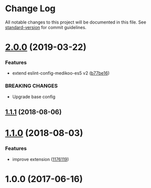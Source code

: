 # Change Log

All notable changes to this project will be documented in this file. See [standard-version](https://github.com/conventional-changelog/standard-version) for commit guidelines.

# [2.0.0](https://github.com/medikoo/eslint-config-medikoo-es3/compare/v1.1.1...v2.0.0) (2019-03-22)

### Features

-   extend eslint-config-medikoo-es5 v2 ([b77be16](https://github.com/medikoo/eslint-config-medikoo-es3/commit/b77be16))

### BREAKING CHANGES

-   Upgrade base config

<a name="1.1.1"></a>

## [1.1.1](https://github.com/medikoo/eslint-config-medikoo-es3/compare/v1.1.0...v1.1.1) (2018-08-06)

<a name="1.1.0"></a>

# [1.1.0](https://github.com/medikoo/eslint-config-medikoo-es3/compare/v1.0.0...v1.1.0) (2018-08-03)

### Features

-   improve extension ([1176119](https://github.com/medikoo/eslint-config-medikoo-es3/commit/1176119))

<a name="1.0.0"></a>

# 1.0.0 (2017-06-16)
